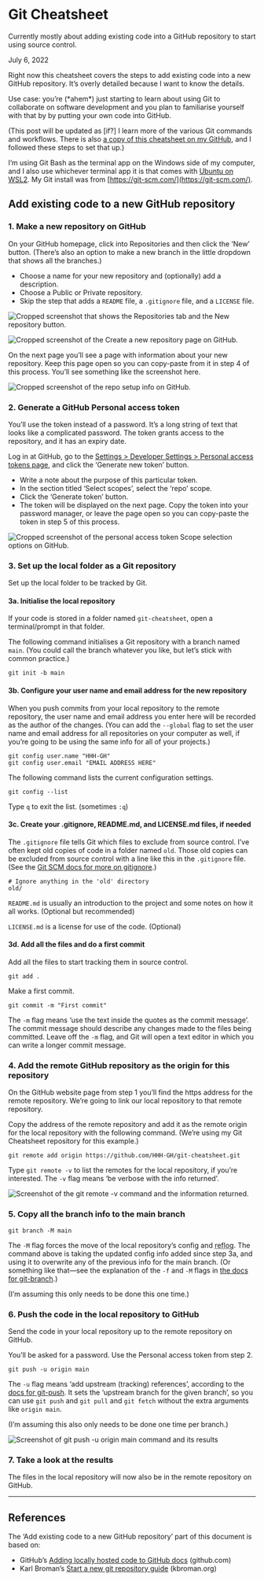 # Git Cheatsheet

Currently mostly about adding existing code into a GitHub repository to start using source control.

July 6, 2022

Right now this cheatsheet covers the steps to add existing code into a new GitHub repository. It’s overly detailed because I want to know the details.

Use case: you’re (\*ahem\*) just starting to learn about using Git to collaborate on software development and you plan to familiarise yourself with that by by putting your own code into GitHub.

(This post will be updated as [if?] I learn more of the various Git commands and workflows. There is also [a copy of this cheatsheet on my GitHub](https://github.com/HHH-GH/git-cheatsheet/), and I followed these steps to set that up.)

I’m using Git Bash as the terminal app on the Windows side of my computer, and I also use whichever terminal app it is that comes with [Ubuntu on WSL2](https://ubuntu.com/tutorials/install-ubuntu-on-wsl2-on-windows-10#1-overview). My Git install was from [https://git-scm.com/](https://git-scm.com/).

## Add existing code to a new GitHub repository

### 1. Make a new repository on GitHub

On your GitHub homepage, click into Repositories and then click the ‘New’ button. (There’s also an option to make a new branch in the little dropdown that shows all the branches.)

- Choose a name for your new repository and (optionally) add a description.
- Choose a Public or Private repository.
- Skip the step that adds a `README` file, a `.gitignore` file, and a `LICENSE` file.

![Cropped screenshot that shows the Repositories tab and the New repository button.](./assets/GitHub-repositories-new_656x104.png)

![Cropped screenshot of the Create a new repository page on GitHub.](./assets/GitHub-create-repository_720x288.png)

On the next page you’ll see a page with information about your new repository. Keep this page open so you can copy-paste from it in step 4 of this process. You’ll see something like the screenshot here.

![Cropped screenshot of the repo setup info on GitHub.](./assets/GitHub-Quick-setup-crop_920x96.png)

### 2. Generate a GitHub Personal access token

You’ll use the token instead of a password. It’s a long string of text that looks like a complicated password. The token grants access to the repository, and it has an expiry date.

Log in at GitHub, go to the [Settings > Developer Settings > Personal access tokens page](https://github.com/settings/tokens), and click the ‘Generate new token’ button.

- Write a note about the purpose of this particular token.
- In the section titled ‘Select scopes’, select the ‘repo’ scope.
- Click the ‘Generate token’ button.
- The token will be displayed on the next page. Copy the token into your password manager, or leave the page open so you can copy-paste the token in step 5 of this process.

![Cropped screenshot of the personal access token Scope selection options on GitHub.](./assets/GitHub-personal-access-token-scopes_496x232.png)

### 3. Set up the local folder as a Git repository

Set up the local folder to be tracked by Git.

#### 3a. Initialise the local repository

If your code is stored in a folder named `git-cheatsheet`, open a terminal/prompt in that folder.

The following command initialises a Git repository with a branch named `main`. (You could call the branch whatever you like, but let’s stick with common practice.)

```
git init -b main
```

#### 3b. Configure your user name and email address for the new repository

When you push commits from your local repository to the remote repository, the user name and email address you enter here will be recorded as the author of the changes. (You can add the `--global` flag to set the user name and email address for all repositories on your computer as well, if you’re going to be using the same info for all of your projects.)

```
git config user.name "HHH-GH"
git config user.email "EMAIL ADDRESS HERE"
```

The following command lists the current configuration settings.

```
git config --list
```

Type `q` to exit the list. (sometimes `:q`)

#### 3c. Create your .gitignore, README.md, and LICENSE.md files, if needed

The `.gitignore` file tells Git which files to exclude from source control. I’ve often kept old copies of code in a folder named `old`. Those old copies can be excluded from source control with a line like this in the `.gitignore` file. (See the [Git SCM docs for more on gitignore](https://git-scm.com/docs/gitignore).)

```
# Ignore anything in the 'old' directory
old/
```

`README.md` is usually an introduction to the project and some notes on how it all works. (Optional but recommended)

`LICENSE.md` is a license for use of the code. (Optional)

#### 3d. Add all the files and do a first commit

Add all the files to start tracking them in source control.

```
git add .
```

Make a first commit.

```
git commit -m "First commit"
```

The `-m` flag means ‘use the text inside the quotes as the commit message’. The commit message should describe any changes made to the files being committed. Leave off the `-m` flag, and Git will open a text editor in which you can write a longer commit message.

### 4. Add the remote GitHub repository as the origin for this repository

On the GitHub website page from step 1 you’ll find the https address for the remote repository. We’re going to link our local repository to that remote repository.

Copy the address of the remote repository and add it as the remote origin for the local repository with the following command. (We’re using my Git Cheatsheet repository for this example.)

```
git remote add origin https://github.com/HHH-GH/git-cheatsheet.git
```

Type `git remote -v` to list the remotes for the local repository, if you’re interested. The `-v` flag means ‘be verbose with the info returned’.

![Screenshot of the git remote -v command and the information returned.](./assets/Git-Bash-remote-v_472x64.png)

### 5. Copy all the branch info to the main branch

```
git branch -M main
```

The `-M` flag forces the move of the local repository’s config and <abbr title="Reference Log">reflog</abbr>. The command above is taking the updated config info added since step 3a, and using it to overwrite any of the previous info for the main branch. (Or something like that—see the explanation of the `-f` and `-M` flags in [the docs for git-branch](https://git-scm.com/docs/git-branch).)

(I’m assuming this only needs to be done this one time.)

### 6. Push the code in the local repository to GitHub

Send the code in your local repository up to the remote repository on GitHub.

You’ll be asked for a password. Use the Personal access token from step 2.

```
git push -u origin main
```

The `-u` flag means ‘add upstream (tracking) references’, according to the [docs for git-push](https://git-scm.com/docs/git-push). It sets the ‘upstream branch for the given branch’, so you can use `git push` and `git pull` and `git fetch` without the extra arguments like `origin main`.

(I’m assuming this also only needs to be done one time per branch.)

![Screenshot of git push -u origin main command and its results](./assets/Git-Bash-push_472x136.png)

### 7. Take a look at the results

The files in the local repository will now also be in the remote repository on GitHub.

---

## References

The ‘Add existing code to a new GitHub repository’ part of this document is based on:

- GitHub’s [Adding locally hosted code to GitHub docs](https://docs.github.com/en/get-started/importing-your-projects-to-github/importing-source-code-to-github/adding-locally-hosted-code-to-github#adding-a-local-repository-to-github-using-git) (github.com)
- Karl Broman’s [Start a new git repository guide](https://kbroman.org/github_tutorial/pages/init.html) (kbroman.org)
